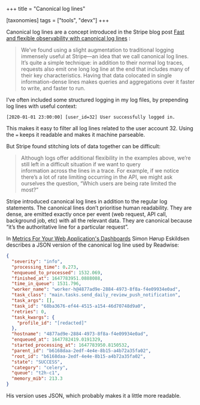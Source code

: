 +++
title = "Canonical log lines"

[taxonomies]
tags = ["tools", "devx"]
+++

Canonical log lines are a concept introduced in the Stripe blog post [Fast and flexible observability with canonical log lines](https://stripe.com/blog/canonical-log-lines) :

> We’ve found using a slight augmentation to traditional logging immensely useful at Stripe—an idea that we call canonical log lines. It’s quite a simple technique: in addition to their normal log traces, requests also emit one long log line at the end that includes many of their key characteristics. Having that data colocated in single information-dense lines makes queries and aggregations over it faster to write, and faster to run.

I’ve often included some structured logging in my log files, by prepending log lines with useful context:

```
[2020-01-01 23:00:00] [user_id=32] User successfully logged in.
```

This makes it easy to filter all log lines related to the user account 32. Using the `=` keeps it readable and makes it machine parseable.

But Stripe found stitching lots of data together can be difficult:

> Although logs offer additional flexibility in the examples above, we’re still left in a difficult situation if we want to query information across the lines in a trace. For example, if we notice there’s a lot of rate limiting occurring in the API, we might ask ourselves the question, “Which users are being rate limited the most?”

Stripe introduced canonical log lines in addition to the regular log statements. The canonical lines don’t prioritise human readability. They are dense, are emitted exactly once per event (web request, API call, background job, etc) with all the relevant data. They are canonical because “it’s the authoritative line for a particular request”.

In [Metrics For Your Web Application's Dashboards](https://sirupsen.com/metrics) Simon Hørup Eskildsen describes a JSON version of the canonical log line used by Readwise:

```json
{
  "severity": "info",
  "processing_time": 0.273,
  "enqueued_to_processed": 1532.069,
  "finished_at": 1647783951.0888088,
  "time_in_queue": 1531.796,
  "worker_name": "worker-h@4877ad9e-2884-4973-8f8a-f4e09934e0ad",
  "task_class": "main.tasks.send_daily_review_push_notification",
  "task_args": [],
  "task_id": "68ba3676-ef44-4515-a154-46d70748d9a0",
  "retries": 0,
  "task_kwargs": {
    "profile_id": "[redacted]"
  },
  "hostname": "4877ad9e-2884-4973-8f8a-f4e09934e0ad",
  "enqueued_at": 1647782419.0191329,
  "started_processing_at": 1647783950.8150532,
  "parent_id": "b6168daa-2edf-4e4e-8b15-a4b72a35fa02",
  "root_id": "b6168daa-2edf-4e4e-8b15-a4b72a35fa02",
  "state": "SUCCESS",
  "category": "celery",
  "queue": "t2h-c1",
  "memory_mib": 213.3
}
```

His version uses JSON, which probably makes it a little more readable.
